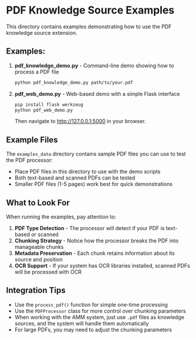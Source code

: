 # PDF Knowledge Source Examples

This directory contains examples demonstrating how to use the PDF knowledge source extension.

## Examples:

1. **pdf_knowledge_demo.py** - Command-line demo showing how to process a PDF file
   ```bash
   python pdf_knowledge_demo.py path/to/your.pdf
   ```

2. **pdf_web_demo.py** - Web-based demo with a simple Flask interface
   ```bash
   pip install flask werkzeug
   python pdf_web_demo.py
   ```
   Then navigate to http://127.0.0.1:5000 in your browser.

## Example Files

The `examples_data` directory contains sample PDF files you can use to test the PDF processor:

- Place PDF files in this directory to use with the demo scripts
- Both text-based and scanned PDFs can be tested
- Smaller PDF files (1-5 pages) work best for quick demonstrations

## What to Look For

When running the examples, pay attention to:

1. **PDF Type Detection** - The processor will detect if your PDF is text-based or scanned
2. **Chunking Strategy** - Notice how the processor breaks the PDF into manageable chunks
3. **Metadata Preservation** - Each chunk retains information about its source and position
4. **OCR Support** - If your system has OCR libraries installed, scanned PDFs will be processed with OCR

## Integration Tips

- Use the `process_pdf()` function for simple one-time processing
- Use the `PDFProcessor` class for more control over chunking parameters
- When working with the AMM system, just use `.pdf` files as knowledge sources, and the system will handle them automatically
- For large PDFs, you may need to adjust the chunking parameters